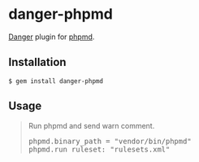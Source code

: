 # danger-phpmd

[Danger](http://danger.systems/ruby/) plugin for [phpmd](https://phpmd.org/).

## Installation

    $ gem install danger-phpmd

## Usage

<blockquote>Run phpmd and send warn comment.
<pre>
phpmd.binary_path = "vendor/bin/phpmd"
phpmd.run ruleset: "rulesets.xml"
</pre>
</blockquote>



